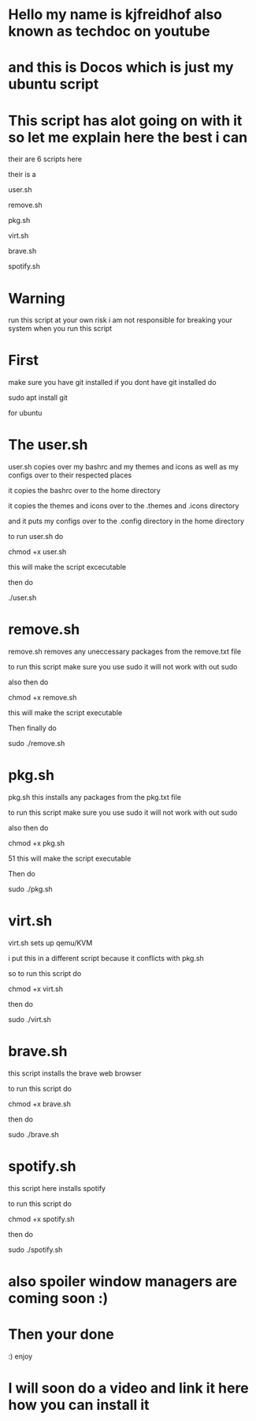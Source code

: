 # Hello my name is kjfreidhof also known as techdoc on youtube 

# and this is Docos which is just my ubuntu script 

# This script has alot going on with it so let me explain here the best i can 

their are 6 scripts here 

their is a 

user.sh 

remove.sh 

pkg.sh 

virt.sh 

brave.sh

spotify.sh 

# Warning
run this script at your own risk i am not responsible for breaking your system when you run this script 

# First 

make sure you have git installed if you dont have git installed do 

sudo apt install git 

for ubuntu 


# The user.sh 

user.sh copies over my bashrc and my themes and icons as well as my configs over to their respected places

it copies the bashrc over to the home directory 

it copies the themes and icons over to the .themes and .icons directory 

and it puts my configs over to the .config directory in the home directory 

to run user.sh do

chmod +x user.sh 

this will make the script excecutable 

then do 

./user.sh 

# remove.sh 
remove.sh removes any uneccessary packages from the remove.txt file 

to run this script make sure you use sudo it will not work with out sudo

also then do

chmod +x remove.sh 

this will make the script executable 

Then finally do 

sudo ./remove.sh 

# pkg.sh 
pkg.sh this installs any packages from the pkg.txt file 

to run this script make sure you use sudo it will not work with out sudo

also then do 

chmod +x pkg.sh

51 this will make the script executable       

Then do

sudo ./pkg.sh

# virt.sh 

virt.sh sets up qemu/KVM 

i put this in a different script because it conflicts with pkg.sh 

so to run this script do 

chmod +x virt.sh 

then do 

sudo ./virt.sh 

# brave.sh 

this script installs the brave web browser 

to run this script do 

chmod +x brave.sh 

then do 

sudo ./brave.sh 


# spotify.sh 
this script here installs spotify 

to run this script do 

chmod +x spotify.sh 

then do 

sudo ./spotify.sh 

# also spoiler window managers are coming soon :)
 
# Then your done 
:) enjoy 

# I will soon do a video and link it here how you can install it 

